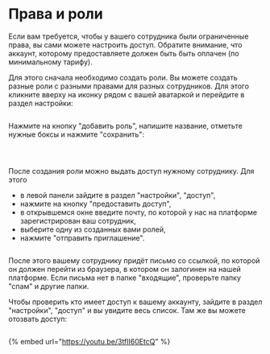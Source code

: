 # Права и роли

Если вам требуется, чтобы у вашего сотрудника были ограниченные права, вы сами можете настроить доступ. Обратите внимание, что аккаунт, которому предоставляете должен быть быть оплачен (по минимальному тарифу).

Для этого сначала необходимо создать роли. Вы можете создать разные роли с разными правами для разных сотрудников. Для этого кликните вверху на иконку рядом с вашей аватаркой и перейдите в раздел настройки:

<figure><img src="../.gitbook/assets/дост2.jpg" alt=""><figcaption></figcaption></figure>

Нажмите на кнопку "добавить роль", напишите название, отметьте нужные боксы и нажмите "сохранить":

<figure><img src="../.gitbook/assets/дост3.jpg" alt=""><figcaption></figcaption></figure>

<figure><img src="../.gitbook/assets/дост4.jpg" alt=""><figcaption></figcaption></figure>

<figure><img src="../.gitbook/assets/дост5.jpg" alt=""><figcaption></figcaption></figure>

После создания роли можно выдать доступ нужному сотруднику. Для этого&#x20;

* в левой панели зайдите в раздел "настройки", "доступ",&#x20;
* нажмите на кнопку "предоставить доступ",
* &#x20;в открывшемся окне введите почту, по которой у нас на платформе зарегистрирован ваш сотрудник,&#x20;
* выберите одну из созданных вами ролей,
* нажмите "отправить приглашение".

<figure><img src="../.gitbook/assets/дост6.jpg" alt=""><figcaption></figcaption></figure>

После этого вашему сотруднику придёт письмо со ссылкой, по которой он должен перейти из браузера, в котором он залогинен на нашей платформе. Если письма нет в папке "входящие", проверьте папку "спам" и другие папки.

Чтобы проверить кто имеет доступ к вашему аккаунту, зайдите в раздел "настройки", "доступ" и вы увидите весь список. Там же вы можете отозвать доступ:

<figure><img src="../.gitbook/assets/доступ.jpg" alt=""><figcaption></figcaption></figure>

{% embed url="https://youtu.be/3tflI60EtcQ" %}



